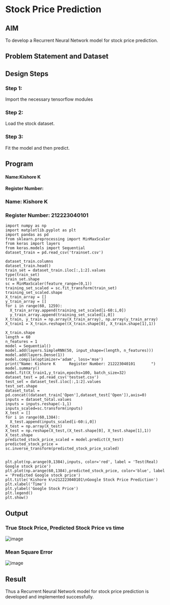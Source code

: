 # Stock Price Prediction

## AIM

To develop a Recurrent Neural Network model for stock price prediction.

## Problem Statement and Dataset


## Design Steps

### Step 1:
Import the necessary tensorflow modules


### Step 2:
Load the stock dataset.


### Step 3:
Fit the model and then predict.




## Program
#### Name:Kishore K
#### Register Number:

### Name: Kishore K
### Register Number: 212223040101
```
import numpy as np
import matplotlib.pyplot as plt
import pandas as pd
from sklearn.preprocessing import MinMaxScaler
from keras import layers
from keras.models import Sequential
dataset_train = pd.read_csv('trainset.csv')

dataset_train.columns
dataset_train.head()
train_set = dataset_train.iloc[:,1:2].values
type(train_set)
train_set.shape
sc = MinMaxScaler(feature_range=(0,1))
training_set_scaled = sc.fit_transform(train_set)
training_set_scaled.shape
X_train_array = []
y_train_array = []
for i in range(60, 1259):
  X_train_array.append(training_set_scaled[i-60:i,0])
  y_train_array.append(training_set_scaled[i,0])
X_train, y_train = np.array(X_train_array), np.array(y_train_array)
X_train1 = X_train.reshape((X_train.shape[0], X_train.shape[1],1))

X_train.shape
length = 60
n_features = 1
model = Sequential()
model.add(layers.SimpleRNN(50, input_shape=(length, n_features)))
model.add(layers.Dense(1))
model.compile(optimizer='adam', loss='mse')
print("Name: Kishore K      Register Number: 212223040101       ")
model.summary()
model.fit(X_train1,y_train,epochs=100, batch_size=32)
dataset_test = pd.read_csv('testset.csv')
test_set = dataset_test.iloc[:,1:2].values
test_set.shape
dataset_total = pd.concat((dataset_train['Open'],dataset_test['Open']),axis=0)
inputs = dataset_total.values
inputs = inputs.reshape(-1,1)
inputs_scaled=sc.transform(inputs)
X_test = []
for i in range(60,1384):
  X_test.append(inputs_scaled[i-60:i,0])
X_test = np.array(X_test)
X_test = np.reshape(X_test,(X_test.shape[0], X_test.shape[1],1))
X_test.shape
predicted_stock_price_scaled = model.predict(X_test)
predicted_stock_price = sc.inverse_transform(predicted_stock_price_scaled)


plt.plot(np.arange(0,1384),inputs, color='red', label = 'Test(Real) Google stock price')
plt.plot(np.arange(60,1384),predicted_stock_price, color='blue', label = 'Predicted Google stock price')
plt.title('Kishore k\n212223040101\nGoogle Stock Price Prediction')
plt.xlabel('Time')
plt.ylabel('Google Stock Price')
plt.legend()
plt.show()
```
## Output

### True Stock Price, Predicted Stock Price vs time

![image](https://github.com/kishore2109K/rnn-stock-price-prediction/assets/152274619/2a320cd5-82c5-41ba-9b70-c277b03e4567)

### Mean Square Error

![image](https://github.com/kishore2109K/rnn-stock-price-prediction/assets/152274619/492f979a-184c-44ee-ad76-14bccdd5c5c4)

## Result
Thus a Recurrent Neural Network model for stock price prediction is developed and implemented successfully.

